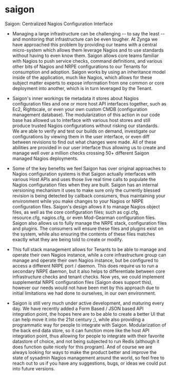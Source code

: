 saigon
======

Saigon: Centralized Nagios Configuration Interface

* Managing a large infrastructure can be challenging -- to say the least -- and monitoring that infrastructure can be even tougher. At Zynga we have approached this problem by providing our teams with a central micro-system which allows them leverage Nagios and to use standards without having to even know them. Saigon allows core teams familiar with Nagios to push service checks, command definitions, and various other bits of Nagios and NRPE configurations to our Tenants for consumption and adoption. Saigon works by using an inheritance model inside of the application, much like Nagios, which allows for these subject matter experts to expose information from one common or core deployment into another, which is in turn leveraged by the Tenant.

* Saigon's inner workings tie metadata it stores about Nagios configuration files and one or more host API interfaces together, such as Ec2, Rightscale, or even your own custom CMDB (configuration management database). The modularization of this action in our code base has allowed us to interface with various host stores and still produce trusted Nagios configurations without risking our standards. We are able to verify and test our builds on demand, investigate our configurations by viewing them in the user interface, or even diff between revisions to find out what changes were made. All of these abilities are provided in our user interface thus allowing us to create and manage well over a million checks crossing 50+ different Saigon managed Nagios deployments.

* Some of the key benefits we feel Saigon has over original approaches to Nagios configuration systems is that Saigon actually interfaces with various Host APIs and uses those live real time calls to populate the Nagios configuration files when they are built. Saigon has an internal versioning mechanism it uses to make sure only the currently blessed revision is being detected by callback consumers, thus maintaining your environment while you make changes to your Nagios or NRPE configuration files. Saigon's design allows it to manage Nagios object files, as well as the core configuration files; such as cgi.cfg, resource.cfg, nagios.cfg, or even Mod-Gearman configuration files. Saigon also allows us to fully manage the NRPE stack, configuration files and plugins. The consumers will ensure these files and plugins exist on the system, while also ensuring the contents of these files matches exactly what they are being told to create or modify.

* This full stack management allows for Tenants to be able to manage and operate their own Nagios instance, while a core infrastructure group can manage and operate their own Nagios instance, but be configured to access a different NRPE port / daemon. This does require us to run a secondary NRPE daemon, but it also helps to differentiate between core infrastructure checks and tenant checks. Now yes, we could implement supplemental NRPE configuration files (Saigon does support this), however our needs would not have been met by this approach due to initial limitations we had done to ourselves, in our own environment.

* Saigon is still very much under active development, and maturing every day. We have recently added a Form Based / JSON based API integration point, the hopes here are to be able to create a better UI that can help move it into the 21st century ;), while also providing a programmatic way for people to integrate with Saigon. Modularization of the back end data store, so it can function more like the host API integration point, thus allowing for people to integrate with their favorite datastore of choice, and not being subjected to run Redis (although it does function quite nicely for this program). And of course we are always looking for ways to make the product better and improve the state of sysadmin Nagios management around the world, so feel free to reach out to us if you have any suggestions, bugs, or ideas we could put into future versions.
